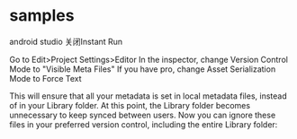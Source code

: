 # samples
android studio 关闭Instant Run

Go to Edit>Project Settings>Editor
In the inspector, change Version Control Mode to "Visible Meta Files"
If you have pro, change Asset Serialization Mode to Force Text

This will ensure that all your metadata is set in local metadata files, instead of in your Library folder. 
At this point, the Library folder becomes unnecessary to keep synced between users.
Now you can ignore these files in your preferred version control, including the entire Library folder: